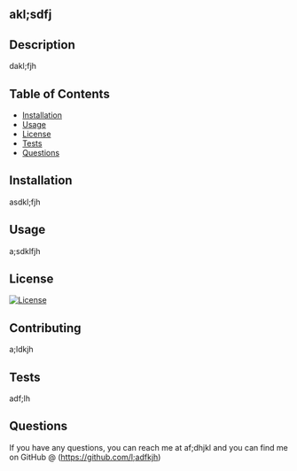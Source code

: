
  ## akl;sdfj
  
  ## Description
  dakl;fjh

  ## Table of Contents
  - [Installation](#installation)
  - [Usage](#usage)
  - [License](#license)
  - [Tests](#tests)
  - [Questions](#questions)

  ## Installation
asdkl;fjh

  ## Usage
a;sdklfjh

  ## License
[![License](https://img.shields.io/badge/Apache-2.0-blue.svg)](https://opensource.org/licenses/Apache-2.0)

## Contributing
a;ldkjh

## Tests
adf;lh

## Questions
If you have any questions, you can reach me at af;dhjkl and you can find me on GitHub @ (https://github.com/l;adfkjh)
